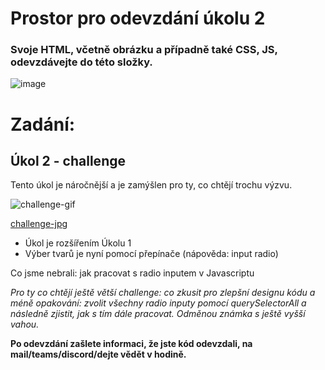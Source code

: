 # Prostor pro odevzdání úkolu 2

### Svoje HTML, včetně obrázku a případně také CSS, JS, odevzdávejte do této složky.

![image](https://github.com/JS-Trebesin/test-shapes-follow-up/assets/84028625/1202bf84-6f01-4ec9-afe4-9f4ce546b46a)


# Zadání:

## Úkol 2 - challenge

Tento úkol je náročnější a je zamýšlen pro ty, co chtějí trochu výzvu.

![challenge-gif](https://github.com/JS-Trebesin/test-shapes-follow-up/assets/84028625/a7645aa0-b440-46db-852f-1d8fbde56e92)

[challenge-jpg](https://github.com/JS-Trebesin/test-shapes-follow-up/assets/84028625/8107e2bb-1087-49d4-b504-545e47289f63)

- Úkol je rozšířením Úkolu 1
- Výber tvarů je nyní pomocí přepínače (nápověda: input radio)

Co jsme nebrali: jak pracovat s radio inputem v Javascriptu

*Pro ty co chtějí ještě větší challenge: co zkusit pro zlepšní designu kódu a méně opakování: zvolit všechny radio inputy pomocí querySelectorAll a následně zjistit, jak s tím dále pracovat. Odměnou známka s ještě vyšší vahou.*


**Po odevzdání zašlete informaci, že jste kód odevzdali, na mail/teams/discord/dejte vědět v hodině.**
